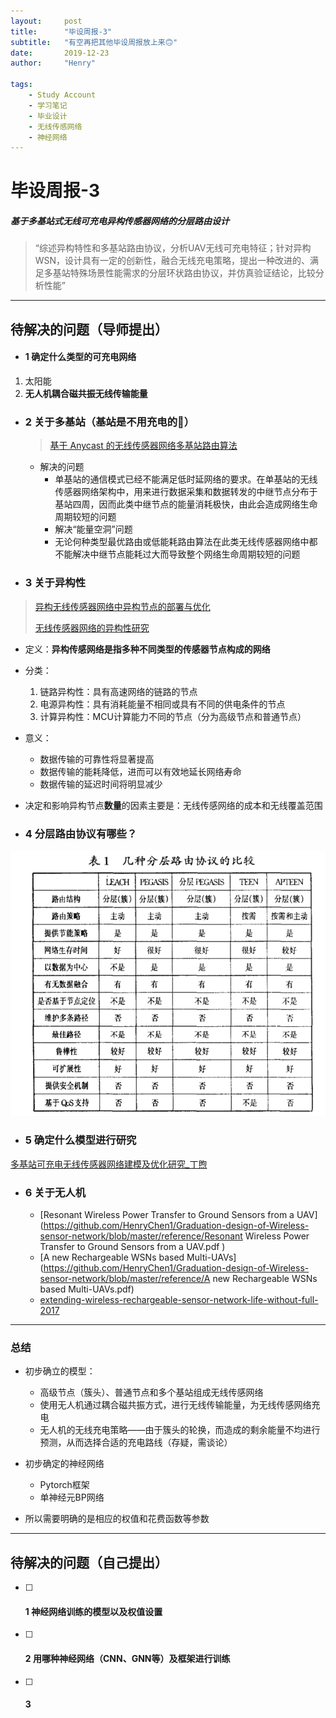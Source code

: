 ```yaml
---
layout:     post
title:      "毕设周报-3"
subtitle:   "有空再把其他毕设周报放上来🙃"
date:       2019-12-23
author:     "Henry"

tags:
    - Study Account
    - 学习笔记
    - 毕业设计
    - 无线传感网络
    - 神经网络
---
```


# 毕设周报-3

##### 基于多基站式无线可充电异构传感器网络的分层路由设计

> “综述异构特性和多基站路由协议，分析UAV无线可充电特征；针对异构WSN，设计具有一定的创新性，融合无线充电策略，提出一种改进的、满足多基站特殊场景性能需求的分层环状路由协议，并仿真验证结论，比较分析性能”

---

## 待解决的问题（导师提出）



- #### 1 确定什么类型的可充电网络

1. 太阳能
2. **无人机耦合磁共振无线传输能量**



- ### 2 关于多基站（基站是不用充电的🤣）
  
  > [基于 Anycast 的无线传感器网络多基站路由算法]( [https://github.com/HenryChen1/Graduation-design-of-Wireless-sensor-network/blob/master/reference/%E5%9F%BA%E4%BA%8EAnycast%E7%9A%84%E6%97%A0%E7%BA%BF%E4%BC%A0%E6%84%9F%E5%99%A8%E7%BD%91%E7%BB%9C%E5%A4%9A%E5%9F%BA%E7%AB%99%E8%B7%AF%E7%94%B1%E7%AE%97%E6%B3%95_%E6%9E%97%E6%B5%B7%E5%B3%B0.pdf](https://github.com/HenryChen1/Graduation-design-of-Wireless-sensor-network/blob/master/reference/基于Anycast的无线传感器网络多基站路由算法_林海峰.pdf) )
  
  - 解决的问题
    - 单基站的通信模式已经不能满足低时延网络的要求。在单基站的无线传感器网络架构中，用来进行数据采集和数据转发的中继节点分布于基站四周，因而此类中继节点的能量消耗极快，由此会造成网络生命周期较短的问题
    - 解决“能量空洞”问题
    - 无论何种类型最优路由或低能耗路由算法在此类无线传感器网络中都不能解决中继节点能耗过大而导致整个网络生命周期较短的问题



- ### 3 关于异构性

> [异构无线传感器网络中异构节点的部署与优化]([https://github.com/HenryChen1/Graduation-design-of-Wireless-sensor-network/blob/master/reference/%E5%BC%82%E6%9E%84%E6%97%A0%E7%BA%BF%E4%BC%A0%E6%84%9F%E5%99%A8%E7%BD%91%E7%BB%9C%E4%B8%AD%E5%BC%82%E6%9E%84%E8%8A%82%E7%82%B9%E7%9A%84%E9%83%A8%E7%BD%B2%E4%B8%8E%E4%BC%98%E5%8C%96.pdf](https://github.com/HenryChen1/Graduation-design-of-Wireless-sensor-network/blob/master/reference/异构无线传感器网络中异构节点的部署与优化.pdf))
>
> [无线传感器网络的异构性研究]([https://github.com/HenryChen1/Graduation-design-of-Wireless-sensor-network/blob/master/reference/%E6%97%A0%E7%BA%BF%E4%BC%A0%E6%84%9F%E5%99%A8%E7%BD%91%E7%BB%9C%E7%9A%84%E5%BC%82%E6%9E%84%E6%80%A7%E7%A0%94%E7%A9%B6.pdf](https://github.com/HenryChen1/Graduation-design-of-Wireless-sensor-network/blob/master/reference/无线传感器网络的异构性研究.pdf))

- 定义：**异构传感网络是指多种不同类型的传感器节点构成的网络**
- 分类：
  1. 链路异构性：具有高速网络的链路的节点
  2. 电源异构性：具有消耗能量不相同或具有不同的供电条件的节点
  3. 计算异构性：MCU计算能力不同的节点（分为高级节点和普通节点）

- 意义：
  - 数据传输的可靠性将显著提高
  - 数据传输的能耗降低，进而可以有效地延长网络寿命
  - 数据传输的延迟时间将明显减少

- 决定和影响异构节点**数量**的因素主要是：无线传感网络的成本和无线覆盖范围



- ### 4 分层路由协议有哪些？

![](https://github.com/HenryChen1/Graduation-design-of-Wireless-sensor-network/blob/master/pic/weekly%20report_2.png?raw=true)



- ### 5 确定什么模型进行研究

[多基站可充电无线传感器网络建模及优化研究_丁煦]([https://github.com/HenryChen1/Graduation-design-of-Wireless-sensor-network/blob/master/reference/%E5%A4%9A%E5%9F%BA%E7%AB%99%E5%8F%AF%E5%85%85%E7%94%B5%E6%97%A0%E7%BA%BF%E4%BC%A0%E6%84%9F%E5%99%A8%E7%BD%91%E7%BB%9C%E5%BB%BA%E6%A8%A1%E5%8F%8A%E4%BC%98%E5%8C%96%E7%A0%94%E7%A9%B6_%E4%B8%81%E7%85%A6.pdf](https://github.com/HenryChen1/Graduation-design-of-Wireless-sensor-network/blob/master/reference/多基站可充电无线传感器网络建模及优化研究_丁煦.pdf))



- ### 6 关于无人机
  
  - [Resonant Wireless Power Transfer to Ground Sensors from a UAV](https://github.com/HenryChen1/Graduation-design-of-Wireless-sensor-network/blob/master/reference/Resonant Wireless Power Transfer to Ground Sensors from a UAV.pdf )
  - [A new Rechargeable WSNs based Multi-UAVs](https://github.com/HenryChen1/Graduation-design-of-Wireless-sensor-network/blob/master/reference/A new Rechargeable WSNs based Multi-UAVs.pdf)
  - [extending-wireless-rechargeable-sensor-network-life-without-full-2017]( https://github.com/HenryChen1/Graduation-design-of-Wireless-sensor-network/blob/master/reference/extending-wireless-rechargeable-sensor-network-life-without-full-2017.pdf )



---

### 总结

- 初步确立的模型：
  - 高级节点（簇头）、普通节点和多个基站组成无线传感网络
  - 使用无人机通过耦合磁共振方式，进行无线传输能量，为无线传感网络充电
  - 无人机的无线充电策略——由于簇头的轮换，而造成的剩余能量不均进行预测，从而选择合适的充电路线（存疑，需谈论）
- 初步确定的神经网络
  - Pytorch框架
  - 单神经元BP网络

- 所以需要明确的是相应的权值和花费函数等参数



---



## 待解决的问题（自己提出）



- [ ] #### 1 神经网络训练的模型以及权值设置



- [ ] #### 2 用哪种神经网络（CNN、GNN等）及框架进行训练



- [ ] #### 3